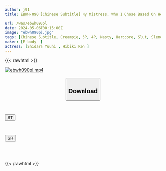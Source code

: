 ```yaml
---
author: j91
title: EBWH-090 [Chinese Subtitle] My Mistress, Who I Chose Based On Her Appearance, Is Extremely Lewd And Unlucky - Beautiful Women Who Crave Dick Compete For Creampie Sex - Hibiki Ren, Yuhi Shitara

url: /was/ebwh090pl
date: 2024-05-06T00:15:00Z
image: "ebwh090pl.jpg"
tags: [Chinese Subtitle, Creampie, 3P, 4P, Nasty, Hardcore, Slut, Slender, Sweat	]
maker: [E-body  ]
actress: [Shidara Yuuhi , Hibiki Ren ]
---
```



{{< rawhtml >}}

<div class="video" data-videoid="melyrjayD3ibj8J">
    <a href="javascript:;">
        <img src="/was/ebwh090pl/ebwh090pl.jpg" width="WIDTH" height="HEIGHT" alt="ebwh090pl.mp4" loading="lazy">
    </a>
</div>

<script type="text/javascript" src="https://j91.asia/asset/on-demand-st.js"></script>

<br>
  <link rel="stylesheet" href="https://j91.asia/asset/bs5.css">
  
  <center>
  <button class="btn btn-primary" type="button" data-bs-toggle="collapse" data-bs-target=".multi-collapse" aria-expanded="false" aria-controls="multiCollapseExample1 multiCollapseExample2"><h2>Download</h2></button></center>
</p>
<div class="row">
  <div class="col">
    <div class="collapse multi-collapse" id="multiCollapseExample1">
      <div class="card card-body">
	      	      <br>
<div class="buttons">  
<p><a href="https://streamtape.to/v/melyrjayD3ibj8J" target="_blank"><button class="btn-hover color-3"><i class="fa fa-download"></i> ST</button></a></p></div>
    </div>
  </div>
</div>
  <div class="col">
    <div class="collapse multi-collapse" id="multiCollapseExample2">
      <div class="card card-body">
	      <br>
<div class="buttons">
<p><a href="https://rubystm.com/8d967h6lt0rd" target="_blank"><button class="btn-hover color-9"><i class="fa fa-download"></i> SR</button></a></p></div>
<br><br>
      </div>
    </div>
  </div>
</div>

{{< /rawhtml >}}